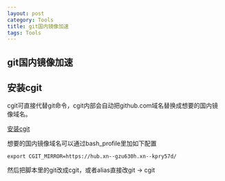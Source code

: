 ```yaml
---
layout: post
category: Tools
title: git国内镜像加速
tags: Tools
---
```


## git国内镜像加速



## 安装cgit

cgit可直接代替git命令，cgit内部会自动把github.com域名替换成想要的国内镜像域名。



[安装cgit](https://gitee.com/killf/cgit)



想要的国内镜像域名可以通过bash_profile里加如下配置

````
export CGIT_MIRROR=https://hub.xn--gzu630h.xn--kpry57d/

````



然后把脚本里的git改成cgit，或者alias直接改git -> cgit
